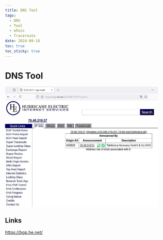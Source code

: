 ```yaml
---
title: DNS Tool
tags:
  - DNS
  - Tool
  - whois
  - Traceroute
date: 2024-09-18
toc: true
toc_sticky: true
---
```


# DNS Tool 


![](../_asset/2024-09-14-dnstool_image_1.jpg)

## Links 


<https://bgp.he.net/>
